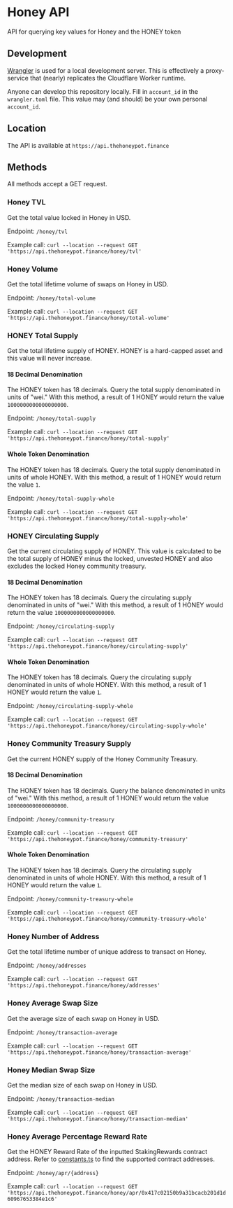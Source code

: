 # Honey API

API for querying key values for Honey and the HONEY token

## Development

[Wrangler](https://developers.cloudflare.com/workers/cli-wrangler) is used for a local development server. This is effectively a proxy-service that (nearly) replicates the Cloudflare Worker runtime.

Anyone can develop this repository locally. Fill in `account_id` in the `wrangler.toml` file. This value may (and should) be your own personal `account_id`.

## Location

The API is available at `https://api.thehoneypot.finance`

## Methods

All methods accept a GET request.

### Honey TVL

Get the total value locked in Honey in USD.

Endpoint: `/honey/tvl`

Example call: `curl --location --request GET 'https://api.thehoneypot.finance/honey/tvl'`

### Honey Volume

Get the total lifetime volume of swaps on Honey in USD.

Endpoint: `/honey/total-volume`

Example call: `curl --location --request GET 'https://api.thehoneypot.finance/honey/total-volume'`

### HONEY Total Supply

Get the total lifetime supply of HONEY. HONEY is a hard-capped asset and this value will never increase.

#### 18 Decimal Denomination

The HONEY token has 18 decimals. Query the total supply denominated in units of "wei." With this method, a result of 1 HONEY would return the value `1000000000000000000`.

Endpoint: `/honey/total-supply`

Example call: `curl --location --request GET 'https://api.thehoneypot.finance/honey/total-supply'`

#### Whole Token Denomination

The HONEY token has 18 decimals. Query the total supply denominated in units of whole HONEY. With this method, a result of 1 HONEY would return the value `1`.

Endpoint: `/honey/total-supply-whole`

Example call: `curl --location --request GET 'https://api.thehoneypot.finance/honey/total-supply-whole'`

### HONEY Circulating Supply

Get the current circulating supply of HONEY. This value is calculated to be the total supply of HONEY minus the locked, unvested HONEY and also excludes the locked Honey community treasury.

#### 18 Decimal Denomination

The HONEY token has 18 decimals. Query the circulating supply denominated in units of "wei." With this method, a result of 1 HONEY would return the value `1000000000000000000`.

Endpoint: `/honey/circulating-supply`

Example call: `curl --location --request GET 'https://api.thehoneypot.finance/honey/circulating-supply'`

#### Whole Token Denomination

The HONEY token has 18 decimals. Query the circulating supply denominated in units of whole HONEY. With this method, a result of 1 HONEY would return the value `1`.

Endpoint: `/honey/circulating-supply-whole`

Example call: `curl --location --request GET 'https://api.thehoneypot.finance/honey/circulating-supply-whole'`

### Honey Community Treasury Supply

Get the current HONEY supply of the Honey Community Treasury.

#### 18 Decimal Denomination

The HONEY token has 18 decimals. Query the balance denominated in units of "wei." With this method, a result of 1 HONEY would return the value `1000000000000000000`.

Endpoint: `/honey/community-treasury`

Example call: `curl --location --request GET 'https://api.thehoneypot.finance/honey/community-treasury'`

#### Whole Token Denomination

The HONEY token has 18 decimals. Query the circulating supply denominated in units of whole HONEY. With this method, a result of 1 HONEY would return the value `1`.

Endpoint: `/honey/community-treasury-whole`

Example call: `curl --location --request GET 'https://api.thehoneypot.finance/honey/community-treasury-whole'`

### Honey Number of Address

Get the total lifetime number of unique address to transact on Honey.

Endpoint: `/honey/addresses`

Example call: `curl --location --request GET 'https://api.thehoneypot.finance/honey/addresses'`

### Honey Average Swap Size

Get the average size of each swap on Honey in USD.

Endpoint: `/honey/transaction-average`

Example call: `curl --location --request GET 'https://api.thehoneypot.finance/honey/transaction-average'`

### Honey Median Swap Size

Get the median size of each swap on Honey in USD.

Endpoint: `/honey/transaction-median`

Example call: `curl --location --request GET 'https://api.thehoneypot.finance/honey/transaction-median'`

### Honey Average Percentage Reward Rate

Get the HONEY Reward Rate of the inputted StakingRewards contract address.
Refer to [constants.ts](./src/constants.ts) to find the supported contract addresses.

Endpoint: `/honey/apr/{address}`

Example call: `curl --location --request GET 'https://api.thehoneypot.finance/honey/apr/0x417c02150b9a31bcacb201d1d60967653384e1c6'`
